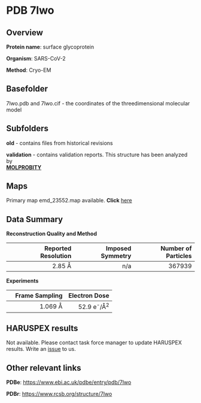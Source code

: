 # PDB 7lwo

## Overview

**Protein name**: surface glycoprotein

**Organism**: SARS-CoV-2

**Method**: Cryo-EM



## Basefolder

7lwo.pdb and 7lwo.cif - the coordinates of the threedimensional molecular model

## Subfolders



**old** - contains files from historical revisions

**validation** - contains validation reports. This structure has been analyzed by <br>  [**MOLPROBITY**](https://github.com/thorn-lab/coronavirus_structural_task_force/tree/master/pdb/surface_glycoprotein/SARS-CoV-2/7lwo/validation/molprobity)   



## Maps

Primary map emd_23552.map available. **Click** [here](http://ftp.wwpdb.org/pub/emdb/structures/EMD-23552/map/) 

## Data Summary
**Reconstruction Quality and Method**

|   | Reported Resolution | Imposed Symmetry | Number of Particles |
|---|-------------:|----------------:|--------------:|
|   |2.85 Å|n/a|367939|

**Experiments**

|   | Frame Sampling | Electron Dose |
|---|-------------:|----------------:|
|   |1.069 Å|52.9 e<sup>-</sup>/Å<sup>2</sup>|

## HARUSPEX results

Not available. Please contact task force manager to update HARUSPEX results. Write an [issue](https://github.com/thorn-lab/coronavirus_structural_task_force/issues) to us.

## Other relevant links 
**PDBe**:  https://www.ebi.ac.uk/pdbe/entry/pdb/7lwo
 
**PDBr**: https://www.rcsb.org/structure/7lwo 
